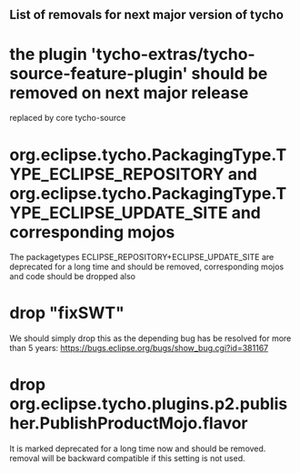 ## List of removals for next major version of tycho

# the plugin 'tycho-extras/tycho-source-feature-plugin' should be removed on next major release

replaced by core tycho-source

# org.eclipse.tycho.PackagingType.TYPE_ECLIPSE_REPOSITORY and org.eclipse.tycho.PackagingType.TYPE_ECLIPSE_UPDATE_SITE and corresponding mojos

The packagetypes ECLIPSE_REPOSITORY+ECLIPSE_UPDATE_SITE are deprecated for a long time and should be removed, corresponding mojos and code should be dropped also

# drop "fixSWT"

We should simply drop this as the depending bug has be resolved for more than 5 years:
https://bugs.eclipse.org/bugs/show_bug.cgi?id=381167

# drop org.eclipse.tycho.plugins.p2.publisher.PublishProductMojo.flavor

It is marked deprecated for a long time now and should be removed. removal will be backward compatible if this setting is not used.
